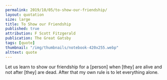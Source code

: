 ```yaml
---
permalink: 2019/10/05/to-show-our-friendship/
layout: quotation
size: large
title: To Show our Friendship
published: true
attribution: F Scott Fitzgerald
publication: The Great Gatsby
tags: [quote]
thumbnail: "/img/thumbnails/notebook-420x255.webp"
alttext: quote
---
```


Let us learn to show our friendship for a [person] when [they] are
alive and not after [they] are dead. After that my own rule is to let
everything alone.
